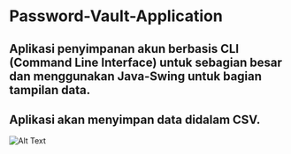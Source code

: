 # Password-Vault-Application

## Aplikasi penyimpanan akun berbasis CLI (Command Line Interface) untuk sebagian besar dan menggunakan Java-Swing untuk bagian tampilan data.
## Aplikasi akan menyimpan data didalam CSV.


![Alt Text](https://drive.google.com/uc?export=view&id=1X_OcXr4cKL0oPTPZ-79so7Mnxo8QcXsg)
